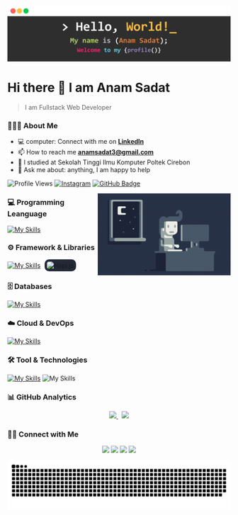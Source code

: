 ![Anam Banner Image](https://github.com/AnamSadat/AnamSadat/blob/main/Profil-Github.png)

### <h1>Hi there 👋 I am Anam Sadat</h1>

> I am Fullstack Web Developer

### 👨🏻‍💻 About Me

- 💻 computer: Connect with me on **[LinkedIn](https://www.linkedin.com/in/anamsadat/)**
- 📫 How to reach me **anamsadat3@gmail.com**
- 📝 I studied at Sekolah Tinggi Ilmu Komputer Poltek Cirebon
- 💬 Ask me about: anything, I am happy to help <br/>

![Profile Views](https://komarev.com/ghpvc/?username=AnamSadat)
[![Instagram](https://img.shields.io/badge/--linkedin?label=Instagram&logo=Instagram&style=social)](https://www.instagram.com/anamsdttt/)
<a href="https://github.com/AnamSadat?tab=followers"><img src="https://img.shields.io/github/followers/AnamSadat?label=Followers&style=social" alt="GitHub Badge"></a>

<img alt="Night Coding" src="https://raw.githubusercontent.com/AVS1508/AVS1508/master/assets/Night-Coding.gif" align="right"/>

### 💻 Programming Leanguage

[![My Skills](https://skillicons.dev/icons?i=js,ts,cpp,php,python&perline=10)](https://skillicons.dev)

### ⚙️ Framework & Libraries

[![My Skills](https://skillicons.dev/icons?i=bootstrap,react,next,nodejs,express,flask,laravel,tailwind,vite&perline=10)](https://skillicons.dev) <img src="https://github.com/AnamSadat/hosting-image/blob/2963d16d5ab1dc1d25586a7bc4a7e874260f0e85/hapijs.png" title="Hapi.js" style="background-color: #242938; padding: 5px; border-radius: 10px; margin-left: 5px" />

### 🗄️ Databases

[![My Skills](https://skillicons.dev/icons?i=mysql,mongo,sqlite,prisma,sequelize,postgresql&perline=10)](https://skillicons.dev)

### ☁️ Cloud & DevOps

[![My Skills](https://skillicons.dev/icons?i=gcp,docker&perline=10)](https://skillicons.dev)

### 🛠️ Tool & Technologies

[![My Skills](https://skillicons.dev/icons?i=github,git,vscode,postman,figma,notion,visualstudio,powershell&perline=10)](https://skillicons.dev)
![My Skills](https://go-skill-icons.vercel.app/api/icons?i=ubuntu)

### 📊 GitHub Analytics

<div align="center">
 <a href="https://github.com/AnamSadat">
   <img height="180em" src="https://github-readme-stats-eight-theta.vercel.app/api?username=AnamSadat&show_icons=true&theme=dark&include_all_commits=true&count_private=true"/>
 </a>
 &nbsp;
 <a href="https://github.com/AnamSadat">
   <img height="180em" src="https://github-readme-stats-eight-theta.vercel.app/api/top-langs/?username=AnamSadat&layout=compact&langs_count=8&theme=dark&exclude_repo=laravel-lte-boilerplate"/>
 </a>
</div>

### 🤝🏻 Connect with Me

<p align="center">
<a href="https://linkedin.com/in/anamsadat"><img src="https://img.shields.io/badge/anamsadat-0077B5?style=flat&logo=Linkedin&logoColor=white"/></a>
<a href="mailto:anamsadat3@gmail.com"><img src="https://img.shields.io/badge/-anamsadat3@gmail.com-D14836?style=flat&logo=Gmail&logoColor=white"/></a>
<a href="https://instagram.com/anam.sdttt/"><img src="https://img.shields.io/badge/-anamsdttt-E4405F?style=flat&logo=Instagram&logoColor=white"/></a>
<a href="https://www.facebook.com/anam.sdttt"><img src="https://img.shields.io/badge/-Anam Sadat-1877F2?style=flat&logo=Facebook&logoColor=white"/></a>
</p>

<picture>
  <source media="(prefers-color-scheme: dark)" srcset="https://raw.githubusercontent.com/evanhfw/evanhfw/output/github-snake-dark.svg" />
  <source media="(prefers-color-scheme: light)" srcset="https://raw.githubusercontent.com/evanhfw/evanhfw/output/github-snake.svg" />
  <img alt="github-snake" src="https://raw.githubusercontent.com/evanhfw/evanhfw/output/github-snake.svg" />
</picture>
